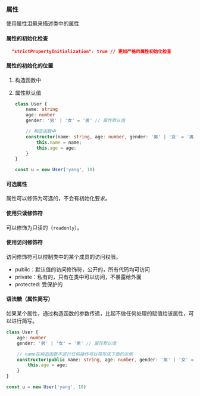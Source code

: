 ### 属性

使用属性泪飙来描述类中的属性

#### 属性的初始化检查

```json
  "strictPropertyInitialization": true // 更加严格的属性初始化检查
```

#### 属性的初始化的位置

1. 构造函数中

2. 属性默认值

   ```typescript
   class User {
       name: string
       age: number
       gender: '男' | '女' = '男' // 属性默认值
   
       // 构造函数中
       constructor(name: string, age: number, gender: '男' | '女' = '男') {
           this.name = name;
           this.age = age;
       }
   }
   
   const u = new User('yang', 18)
   ```

#### 可选属性

属性可以修饰为可选的，不会有初始化要求。

#### 使用只读修饰符

可以修饰为只读的（`readonly`）。

#### 使用访问修饰符

访问修饰符可以控制类中的某个成员的访问权限。

- public：默认值的访问修饰符，公开的，所有代码均可访问
- private：私有的，只有在类中可以访问，不暴露给外面
- protected:  受保护的

#### 语法糖（属性简写）

如果某个属性，通过构造函数的参数传递，比起不做任何处理的赋值给该属性，可以进行简写。

```typescript
class User {
    age: number
    gender: '男' | '女' = '男' // 属性默认值

    // name在构造函数不进行任何操作可以简写成下面的示例
    constructor(public name: string, age: number, gender: '男' | '女' = '男') {
        this.age = age;
    }
}

const u = new User('yang', 18)
```

